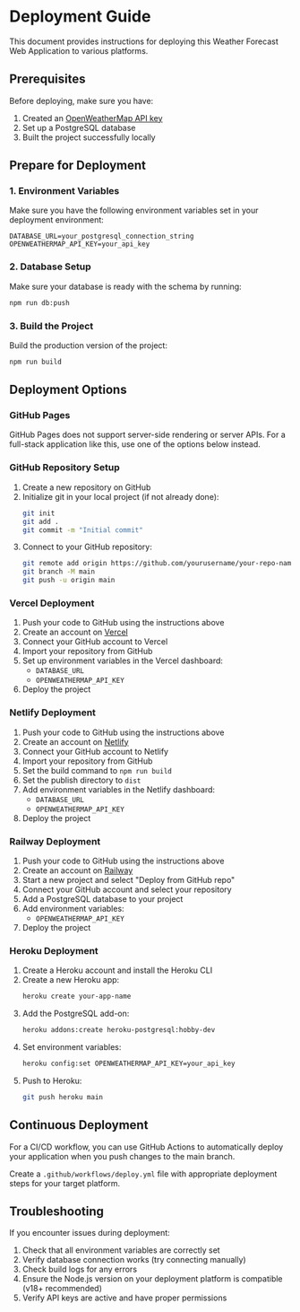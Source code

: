 # Deployment Guide

This document provides instructions for deploying this Weather Forecast Web Application to various platforms.

## Prerequisites

Before deploying, make sure you have:

1. Created an [OpenWeatherMap API key](https://openweathermap.org/api)
2. Set up a PostgreSQL database
3. Built the project successfully locally

## Prepare for Deployment

### 1. Environment Variables

Make sure you have the following environment variables set in your deployment environment:

```
DATABASE_URL=your_postgresql_connection_string
OPENWEATHERMAP_API_KEY=your_api_key
```

### 2. Database Setup

Make sure your database is ready with the schema by running:

```bash
npm run db:push
```

### 3. Build the Project

Build the production version of the project:

```bash
npm run build
```

## Deployment Options

### GitHub Pages

GitHub Pages does not support server-side rendering or server APIs. For a full-stack application like this, use one of the options below instead.

### GitHub Repository Setup

1. Create a new repository on GitHub
2. Initialize git in your local project (if not already done):
   ```bash
   git init
   git add .
   git commit -m "Initial commit"
   ```
3. Connect to your GitHub repository:
   ```bash
   git remote add origin https://github.com/yourusername/your-repo-name.git
   git branch -M main
   git push -u origin main
   ```

### Vercel Deployment

1. Push your code to GitHub using the instructions above
2. Create an account on [Vercel](https://vercel.com)
3. Connect your GitHub account to Vercel
4. Import your repository from GitHub
5. Set up environment variables in the Vercel dashboard:
   - `DATABASE_URL`
   - `OPENWEATHERMAP_API_KEY`
6. Deploy the project

### Netlify Deployment

1. Push your code to GitHub using the instructions above
2. Create an account on [Netlify](https://netlify.com)
3. Connect your GitHub account to Netlify
4. Import your repository from GitHub
5. Set the build command to `npm run build`
6. Set the publish directory to `dist`
7. Add environment variables in the Netlify dashboard:
   - `DATABASE_URL`
   - `OPENWEATHERMAP_API_KEY`
8. Deploy the project

### Railway Deployment

1. Push your code to GitHub using the instructions above
2. Create an account on [Railway](https://railway.app)
3. Start a new project and select "Deploy from GitHub repo"
4. Connect your GitHub account and select your repository
5. Add a PostgreSQL database to your project
6. Add environment variables:
   - `OPENWEATHERMAP_API_KEY`
7. Deploy the project

### Heroku Deployment

1. Create a Heroku account and install the Heroku CLI
2. Create a new Heroku app:
   ```bash
   heroku create your-app-name
   ```
3. Add the PostgreSQL add-on:
   ```bash
   heroku addons:create heroku-postgresql:hobby-dev
   ```
4. Set environment variables:
   ```bash
   heroku config:set OPENWEATHERMAP_API_KEY=your_api_key
   ```
5. Push to Heroku:
   ```bash
   git push heroku main
   ```

## Continuous Deployment

For a CI/CD workflow, you can use GitHub Actions to automatically deploy your application when you push changes to the main branch.

Create a `.github/workflows/deploy.yml` file with appropriate deployment steps for your target platform.

## Troubleshooting

If you encounter issues during deployment:

1. Check that all environment variables are correctly set
2. Verify database connection works (try connecting manually)
3. Check build logs for any errors
4. Ensure the Node.js version on your deployment platform is compatible (v18+ recommended)
5. Verify API keys are active and have proper permissions